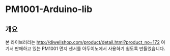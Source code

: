 # PM1001-Arduino-lib
## 개요
본 라이브러리는 http://diwellshop.com/product/detail.html?product_no=172 여기서 판매하고 있는 PM1001 먼지 센서를 아두이노에서 사용하기 쉽도록 만들었습니다.

